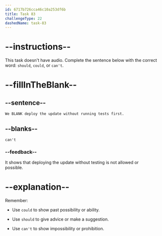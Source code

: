 ```yaml
---
id: 6717b726cca46c10a253df6b
title: Task 83
challengeType: 22
dashedName: task-83
---
```


# --instructions--

This task doesn't have audio. Complete the sentence below with the correct word: `should`, `could`, or `can't`.

# --fillInTheBlank--

## --sentence--

`We BLANK deploy the update without running tests first.`

## --blanks--

`can't`

### --feedback--

It shows that deploying the update without testing is not allowed or possible.

# --explanation--

Remember:

- Use `could` to show past possibility or ability.

- Use `should` to give advice or make a suggestion.

- Use `can't` to show impossibility or prohibition.

